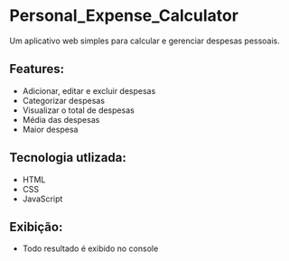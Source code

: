 # Personal_Expense_Calculator

Um aplicativo web simples para calcular e gerenciar despesas pessoais.

## Features:

- Adicionar, editar e excluir despesas
- Categorizar despesas
- Visualizar o total de despesas
- Média das despesas
- Maior despesa

## Tecnologia utlizada:

- HTML
- CSS
- JavaScript

## Exibição:

- Todo resultado é exibido no console
